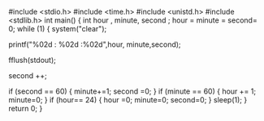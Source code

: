 #include <stdio.h>
#include <time.h>
#include <unistd.h>
#include <stdlib.h>
int main()
{
int hour , minute, second ;
 hour = minute = second= 0;
 while (1)
 {
   system("clear");

   printf("%02d : %02d :%02d",hour, minute,second);

   fflush(stdout);

   second ++;

   if (second == 60)
   {
        minute+=1;
        second =0;
   }
   if (minute == 60)
   {
    hour += 1;
    minute=0;
   }
   if (hour== 24)
   {
    hour =0;
    minute=0;
    second=0;
   }
   sleep(1);
 }
 return 0;
}
